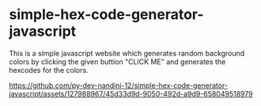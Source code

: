 # simple-hex-code-generator-javascript
This is a simple javascript website which generates random background colors by clicking the given buttion "CLICK ME" and generates the hexcodes for the colors.

https://github.com/py-dev-nandini-12/simple-hex-code-generator-javascript/assets/127988967/45d33d9d-9050-492d-a9d9-658049518979

